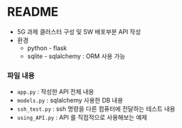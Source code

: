 # README

- 5G 과제 클러스터 구성 및 SW 배포부분 API 작성
- 환경
  - python - flask
  - sqlite - sqlalchemy : ORM 사용 가능





### 파일 내용

- `app.py` : 작성한 API 전체 내용
- `models.py` : sqlalchemy 사용한 DB 내용
- `ssh_test.py` : ssh 명령을 다른 컴퓨터에 전달하는 테스트 내용
- `using_API.py` : API 를 직접적으로 사용해보는 예제

